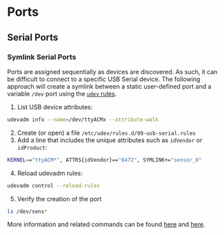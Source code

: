 # Ports

## Serial Ports

### Symlink Serial Ports

Ports are assigned sequentially as devices are discovered. As such, it can be difficult to connect to a specific USB Serial device. The following approach will create a symlink between a static user-defined port and a variable `/dev` port using the [`udev` rules](https://wiki.debian.org/udev).

1. List USB device attributes:
```sh
udevadm info --name=/dev/ttyACMx --attribute-walk
```

2. Create (or open) a file `/etc/udev/rules.d/99-usb-serial.rules`
3. Add a line that includes the unique attributes such as `idVendor` or `idProduct`:
```sh
KERNEL=="ttyACM*", ATTRS{idVendor}=="6472", SYMLINK+="sensor_0"
```
4. Reload udevadm rules:
```sh
udevadm control --reload-rules
```

5. Verify the creation of the port
```sh
ls /dev/sens*
```

More information and related commands can be found [here](https://msadowski.github.io/linux-static-port/) and [here](https://unix.stackexchange.com/questions/66901/how-to-bind-usb-device-under-a-static-name).
